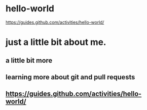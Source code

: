 # hello-world
https://guides.github.com/activities/hello-world/


# just a little bit about me.

## a little bit more
## learning more about git and pull requests
## https://guides.github.com/activities/hello-world/
